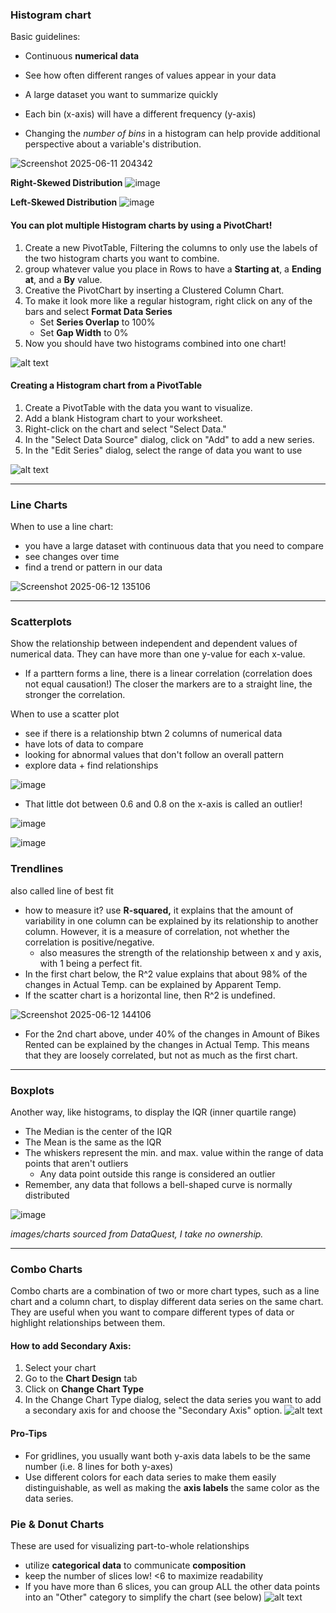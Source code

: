 ### Histogram chart

Basic guidelines:

* Continuous **numerical data**
* See how often different ranges of values appear in your data
* A large dataset you want to summarize quickly
* Each bin (x-axis) will have a different frequency (y-axis)

* Changing the *number of bins* in a histogram can help provide additional perspective about a variable's distribution.
  
![Screenshot 2025-06-11 204342](https://github.com/user-attachments/assets/f8804035-1169-4d39-87c1-a12379746738)

  **Right-Skewed Distribution**
    ![image](https://github.com/user-attachments/assets/2180646b-970e-4387-ba70-711b16c229ef)

  **Left-Skewed Distribution**
      ![image](https://github.com/user-attachments/assets/21ef159a-444b-43db-8db7-467b75c4aa99)

#### You can plot **multiple Histogram charts** by using a PivotChart!
  1. Create a new PivotTable, Filtering the columns to only use the labels of the two histogram charts you want to combine. 
  2. group whatever value you place in Rows to have a **Starting at**, a **Ending at**, and a **By** value. 
  3. Creative the PivotChart by inserting a Clustered Column Chart. 
  4. To make it look more like a regular histogram, right click on any of the bars and select **Format Data Series**
     * Set **Series Overlap** to 100%
     * Set **Gap Width** to 0%
  5. Now you should have two histograms combined into one chart!
   
![alt text](image-1.png)

#### Creating a Histogram chart from a PivotTable
1. Create a PivotTable with the data you want to visualize.
2. Add a blank Histogram chart to your worksheet.
3. Right-click on the chart and select "Select Data."
4. In the "Select Data Source" dialog, click on "Add" to add a new series.
5. In the "Edit Series" dialog, select the range of data you want to use
  
![alt text](<Screenshot 2025-08-06 172451.png>)


---

### Line Charts

When to use a line chart:
* you have a large dataset with continuous data that you need to compare
* see changes over time
* find a trend or pattern in our data

 ![Screenshot 2025-06-12 135106](https://github.com/user-attachments/assets/40ff8e20-25c7-46fb-8bce-1b46db243db4)

---

### Scatterplots

Show the relationship between independent and dependent values of numerical data. They can have more than one y-value for each x-value. 
* If a parttern forms a line, there is a linear correlation (correlation does not equal causation!) The closer the markers are to a straight line, the stronger the correlation.

When to use a scatter plot
* see if there is a relationship btwn 2 columns of numerical data
* have lots of data to compare
* looking for abnormal values that don't follow an overall pattern
* explore data + find relationships

![image](https://github.com/user-attachments/assets/1408bb16-8421-4131-84bb-c40e5d40d24c)

* That little dot between 0.6 and 0.8 on the x-axis is called an outlier! 

![image](https://github.com/user-attachments/assets/e0beb286-c87a-4021-9264-c3cb0c35d736)

![image](https://github.com/user-attachments/assets/20acf326-0ea4-4dbb-b4d3-6916feeed4e3)

### Trendlines
also called line of best fit
* how to measure it? use **R-squared,** it explains that the amount of variability in one column can be explained by its relationship to another column. However, it is a measure of correlation, not whether the correlation is positive/negative.
    * also measures the strength of the relationship between x and y axis, with 1 being a perfect fit.
* In the first chart below, the R^2 value explains that about 98% of the changes in Actual Temp. can be explained by Apparent Temp.
* If the scatter chart is a horizontal line, then R^2 is undefined. 
  
![Screenshot 2025-06-12 144106](https://github.com/user-attachments/assets/124def4e-9c6c-4151-b68a-fed98a44489a)

* For the 2nd chart above, under 40% of the changes in Amount of Bikes Rented can be explained by the changes in Actual Temp. This means that they are loosely correlated, but not as much as the first chart.

---

### Boxplots
Another way, like histograms, to display the IQR (inner quartile range)
  * The Median is the center of the IQR
  * The Mean is the same as the IQR
  * The whiskers represent the min. and max. value within the range of data points that aren't outliers
    * Any data point outside this range is considered an outlier
  * Remember, any data that follows a bell-shaped curve is normally distributed

![image](https://github.com/user-attachments/assets/755e38f9-f61e-4dec-82fe-3b94d6db377f)

*images/charts sourced from DataQuest, I take no ownership.*

---

### Combo Charts
Combo charts are a combination of two or more chart types, such as a line chart and a column chart, to display different data series on the same chart. They are useful when you want to compare different types of data or highlight relationships between them.

#### How to add Secondary Axis:

1. Select your chart
2. Go to the **Chart Design** tab
3. Click on **Change Chart Type**
4. In the Change Chart Type dialog, select the data series you want to add a secondary axis for and choose the "Secondary Axis" option.
![alt text](image-12.png)

#### Pro-Tips
* For gridlines, you usually want both y-axis data labels to be the same number (i.e. 8 lines for both y-axes)
* Use different colors for each data series to make them easily distinguishable, as well as making the **axis labels** the same color as the data series.

### Pie & Donut Charts 
These are used for visualizing part-to-whole relationships 
* utilize **categorical data** to communicate **composition**
* keep the number of slices low! <6 to maximize readability
* If you have more than 6 slices, you can group ALL the other data points into an "Other" category to simplify the chart (see below)
    ![alt text](image-13.png)

